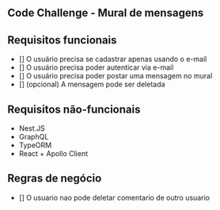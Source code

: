 Code Challenge - Mural de mensagens
-----------------------------------------
## Requisitos funcionais
- [] O usuário precisa se cadastrar apenas usando o e-mail
- [] O usuário precisa poder autenticar via e-mail
- [] O usuário precisa poder postar uma mensagem no mural
- [] (opcional) A mensagem pode ser deletada

## Requisitos não-funcionais
- Nest.JS
- GraphQL
- TypeORM
- React + Apollo Client

## Regras de negócio
- [] O usuario nao pode deletar comentario de outro usuario